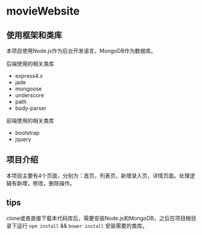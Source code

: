 # movieWebsite

## 使用框架和类库

本项目使用Node.js作为后台开发语言，MongoDB作为数据库。

后端使用的相关类库

- express4.x
- jade
- mongoose
- underscore
- path
- body-parser

前端使用的相关类库

- bootstrap
- jquery

## 项目介绍

本项目主要有4个页面，分别为：首页，列表页，新增录入页，详情页面。处理逻辑有新增，修改，删除操作。

## tips

clone或者直接下载本代码库后，需要安装Node.js和MongoDB，之后在项目根目录下运行 `npm install` && `bower install` 安装需要的类库。
